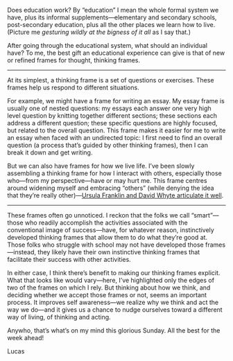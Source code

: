 Does education work? By “education” I mean the whole formal system we have, plus its informal supplements—elementary and secondary schools, post-secondary education, plus all the other places we learn how to live. (Picture me _gesturing wildly at the bigness of it all_ as I say that.)

After going through the educational system, what should an individual have? To me, the best gift an educational experience can give is that of new or refined frames for thought, thinking frames.

---

At its simplest, a thinking frame is a set of questions or exercises. These frames help us respond to different situations.

For example, we might have a frame for writing an essay. My essay frame is usually one of nested questions: my essays each answer one very high level question by knitting together different sections; these sections each address a different question; these specific questions are highly focused, but related to the overall question. This frame makes it easier for me to write an essay when faced with an undirected topic: I first need to find an overall question (a process that’s guided by other thinking frames), then I can break it down and get writing.

But we can also have frames for how we live life. I’ve been slowly assembling a thinking frame for how I interact with others, especially those who—from my perspective—have or may hurt me. This frame centres around widening myself and embracing “others” (while denying the idea that they’re really other)—[Ursula Franklin and David Whyte articulate it well](https://lucascherkewski.com/study/franklin-other-us/).

---

These frames often go unnoticed. I reckon that the folks we call “smart”—those who readily accomplish the activities associated with the conventional image of success—have, for whatever reason, instinctively developed thinking frames that allow them to do what they’re good at. Those folks who struggle with school may not have developed those frames—instead, they likely have their own instinctive thinking frames that facilitate their success with other activities.

In either case, I think there’s benefit to making our thinking frames explicit. What that looks like would vary—here, I’ve highlighted only the edges of two of the frames on which I rely. But thinking about how we think, and deciding whether we accept those frames or not, seems an important process. It improves self awareness—we realize why we think and act the way we do—and it gives us a chance to nudge ourselves toward a different way of living, of thinking and acting.

Anywho, that’s what’s on my mind this glorious Sunday. All the best for the week ahead!

Lucas